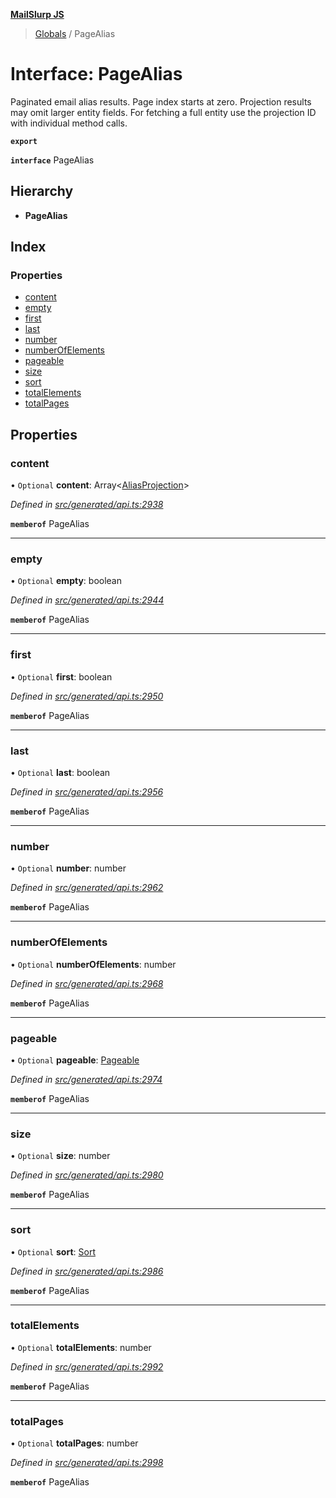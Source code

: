 **[MailSlurp JS](../README.md)**

> [Globals](../README.md) / PageAlias

# Interface: PageAlias

Paginated email alias results. Page index starts at zero. Projection results may omit larger entity fields. For fetching a full entity use the projection ID with individual method calls.

**`export`** 

**`interface`** PageAlias

## Hierarchy

* **PageAlias**

## Index

### Properties

* [content](pagealias.md#content)
* [empty](pagealias.md#empty)
* [first](pagealias.md#first)
* [last](pagealias.md#last)
* [number](pagealias.md#number)
* [numberOfElements](pagealias.md#numberofelements)
* [pageable](pagealias.md#pageable)
* [size](pagealias.md#size)
* [sort](pagealias.md#sort)
* [totalElements](pagealias.md#totalelements)
* [totalPages](pagealias.md#totalpages)

## Properties

### content

• `Optional` **content**: Array\<[AliasProjection](aliasprojection.md)>

*Defined in [src/generated/api.ts:2938](https://github.com/mailslurp/mailslurp-client/blob/05090ce/src/generated/api.ts#L2938)*

**`memberof`** PageAlias

___

### empty

• `Optional` **empty**: boolean

*Defined in [src/generated/api.ts:2944](https://github.com/mailslurp/mailslurp-client/blob/05090ce/src/generated/api.ts#L2944)*

**`memberof`** PageAlias

___

### first

• `Optional` **first**: boolean

*Defined in [src/generated/api.ts:2950](https://github.com/mailslurp/mailslurp-client/blob/05090ce/src/generated/api.ts#L2950)*

**`memberof`** PageAlias

___

### last

• `Optional` **last**: boolean

*Defined in [src/generated/api.ts:2956](https://github.com/mailslurp/mailslurp-client/blob/05090ce/src/generated/api.ts#L2956)*

**`memberof`** PageAlias

___

### number

• `Optional` **number**: number

*Defined in [src/generated/api.ts:2962](https://github.com/mailslurp/mailslurp-client/blob/05090ce/src/generated/api.ts#L2962)*

**`memberof`** PageAlias

___

### numberOfElements

• `Optional` **numberOfElements**: number

*Defined in [src/generated/api.ts:2968](https://github.com/mailslurp/mailslurp-client/blob/05090ce/src/generated/api.ts#L2968)*

**`memberof`** PageAlias

___

### pageable

• `Optional` **pageable**: [Pageable](pageable.md)

*Defined in [src/generated/api.ts:2974](https://github.com/mailslurp/mailslurp-client/blob/05090ce/src/generated/api.ts#L2974)*

**`memberof`** PageAlias

___

### size

• `Optional` **size**: number

*Defined in [src/generated/api.ts:2980](https://github.com/mailslurp/mailslurp-client/blob/05090ce/src/generated/api.ts#L2980)*

**`memberof`** PageAlias

___

### sort

• `Optional` **sort**: [Sort](sort.md)

*Defined in [src/generated/api.ts:2986](https://github.com/mailslurp/mailslurp-client/blob/05090ce/src/generated/api.ts#L2986)*

**`memberof`** PageAlias

___

### totalElements

• `Optional` **totalElements**: number

*Defined in [src/generated/api.ts:2992](https://github.com/mailslurp/mailslurp-client/blob/05090ce/src/generated/api.ts#L2992)*

**`memberof`** PageAlias

___

### totalPages

• `Optional` **totalPages**: number

*Defined in [src/generated/api.ts:2998](https://github.com/mailslurp/mailslurp-client/blob/05090ce/src/generated/api.ts#L2998)*

**`memberof`** PageAlias
